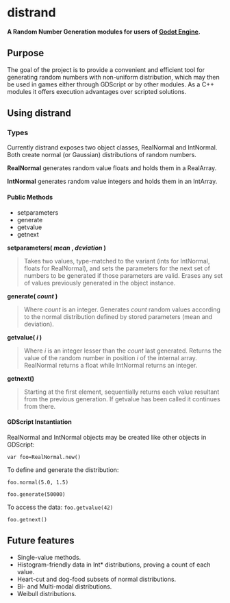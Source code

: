 # distrand

**A Random Number Generation modules for users of [Godot Engine](http://godotengine.org/).**

## Purpose

The goal of the project is to provide a convenient and efficient tool for 
generating random numbers with non-uniform distribution, which may then be used 
in games either through GDScript or by other modules. As a C++ modules it offers
execution advantages over scripted solutions.

## Using distrand

### Types

Currently distrand exposes two object classes, RealNormal and IntNormal. Both 
create normal (or Gaussian) distributions of random numbers.

**RealNormal** generates random value floats and holds them in a RealArray.

**IntNormal** generates random value integers and holds them in an IntArray.

#### Public Methods ####

* setparameters
* generate
* getvalue
* getnext

**setparameters( _mean_ , _deviation_ )**

> Takes two values, type-matched to the variant (ints for IntNormal, floats for 
> RealNormal), and sets the parameters for the next set of numbers to be 
> generated if those parameters are valid. Erases any set of values previously 
> generated in the object instance.

**generate( _count_ )**

> Where _count_ is an integer. Generates _count_ random values according to the
> normal distribution defined by stored parameters (mean and deviation).

**getvalue( _i_ )**

> Where _i_ is an integer lesser than the _count_ last generated. Returns the 
> value of the random number in position _i_ of the internal array. RealNormal 
> returns a float while IntNormal returns an integer.

**getnext()**

> Starting at the first element, sequentially returns each value resultant from 
> the previous generation. If getvalue has been called it continues from there.

#### GDScript Instantiation ####

RealNormal and IntNormal objects may be created like other objects in GDScript:

`var foo=RealNormal.new()`

To define and generate the distribution:

`foo.normal(5.0, 1.5)`

`foo.generate(50000)`

To access the data:
`foo.getvalue(42)`

`foo.getnext()`

## Future features

* Single-value methods.
* Histogram-friendly data in Int* distributions, proving a count of each value.
* Heart-cut and dog-food subsets of normal distributions.
* Bi- and Multi-modal distributions.
* Weibull distributions.
